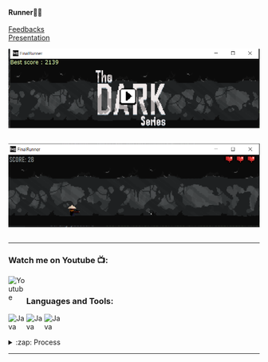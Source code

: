
__Runner🏃‍♂️__  <br />
<br />
[Feedbacks](https://docs.google.com/document/d/185jW1_g2jPQVeOd-IYH9m8io1pZIkDRG/edit?usp=sharing&ouid=110541802572761282616&rtpof=true&sd=true) <br>
[Presentation](https://www.youtube.com/watch?v=0Ci__cbYhDo)

<img align="center" alt="Java " width="550px" src="https://github.com/itsabdiev/FinalRunner/blob/main/%D0%A1%D0%BD%D0%B8%D0%BC%D0%BE%D0%BA.PNG" />  <br />
    <br />
   
   
<img align="center" alt="Java " width="550px" src="https://github.com/itsabdiev/FinalRunner/blob/main/%D0%A1%D0%BD%D0%B8%D0%BC%D0%BE%D0%BA1.PNG" />  <br />
    <br />    
    
    
---
### Watch me on Youtube 📺:
[<img align="left" alt="Youtube" width="36px" src="https://i.pinimg.com/originals/19/7b/36/197b365922d1ea3aa1a932ff9bbda4a6.png" />][youtube]  <br />
### Languages and Tools:
[<img align="left" alt="Java " width="36px" src="https://www.pngitem.com/pimgs/m/174-1746684_java-java-logo-black-png-transparent-png.png" />][Java]
[<img align="left" alt="Java " width="36px" src="https://i.pinimg.com/originals/9c/85/47/9c8547399c1e4dd14e1a30f3e05d179a.png" />][Google]
[<img align="left" alt="Java " width="36px" src="https://cdn4.iconfinder.com/data/icons/logos-brands-5/24/postgresql-512.png" />][Postgre]
<br /> 

<br />


   <details>
  <summary>:zap: Process</summary>
  
 
<!--START_SECTION:activity-->
1. 🎨 Working on design of Game
2. 🧩 Creating structure of code
3. 💾 Using Postgresql 
4. 🕸  Google and searching
5. 😎 Enjoy playing the Runner 
<!--END_SECTION:activity-->

</details>

---



[Google]: https://www.google.com/
[Java]: https://www.java.com/ru/
[Postgre]: https://www.postgresql.org/
[youtube]: https://www.youtube.com/channel/UCEuLEEzKAAwwezAIFld1HOw

